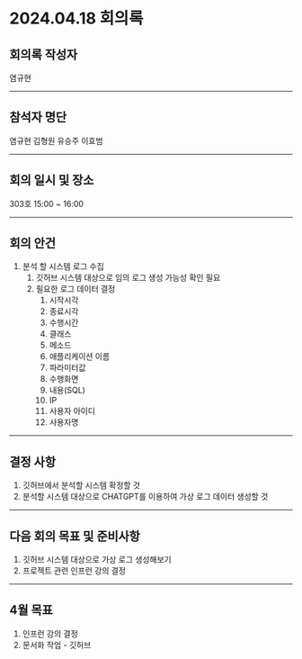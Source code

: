 # 2024.04.18 회의록
## 회의록 작성자
염규현
***
## 참석자 명단
염규현
김형원
유승주
이효범
***
## 회의 일시 및 장소
303호 15:00 ~ 16:00
***
## 회의 안건
1. 분석 할 시스템 로그 수집
   1. 깃허브 시스템 대상으로 임의 로그 생성 가능성 확인 필요
   2. 필요한 로그 데이터 결정
      1. 시작시각
      2. 종료시각
      3. 수행시간
      4. 클래스
      5. 메소드
      6. 애플리케이션 이름
      7. 파라미터값
      8. 수행화면
      9. 내용(SQL)
      10. IP
      11. 사용자 아이디
      12. 사용자명
***
## 결정 사항
1. 깃허브에서 분석할 시스템 확정할 것
2. 분석할 시스템 대상으로 CHATGPT를 이용하여 가상 로그 데이터 생성할 것
***
## 다음 회의 목표 및 준비사항
1. 깃허브 시스템 대상으로 가상 로그 생성해보기
2. 프로젝트 관련 인프런 강의 결정
***
## 4월 목표
1. 인프런 강의 결정
2. 문서화 작업 - 깃허브
